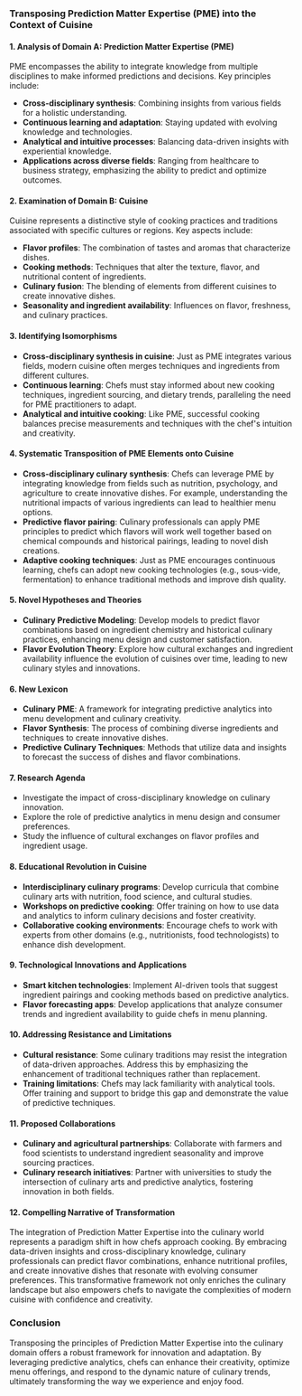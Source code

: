 ### Transposing Prediction Matter Expertise (PME) into the Context of Cuisine

#### 1. Analysis of Domain A: Prediction Matter Expertise (PME)
PME encompasses the ability to integrate knowledge from multiple disciplines to make informed predictions and decisions. Key principles include:
- **Cross-disciplinary synthesis**: Combining insights from various fields for a holistic understanding.
- **Continuous learning and adaptation**: Staying updated with evolving knowledge and technologies.
- **Analytical and intuitive processes**: Balancing data-driven insights with experiential knowledge.
- **Applications across diverse fields**: Ranging from healthcare to business strategy, emphasizing the ability to predict and optimize outcomes.

#### 2. Examination of Domain B: Cuisine
Cuisine represents a distinctive style of cooking practices and traditions associated with specific cultures or regions. Key aspects include:
- **Flavor profiles**: The combination of tastes and aromas that characterize dishes.
- **Cooking methods**: Techniques that alter the texture, flavor, and nutritional content of ingredients.
- **Culinary fusion**: The blending of elements from different cuisines to create innovative dishes.
- **Seasonality and ingredient availability**: Influences on flavor, freshness, and culinary practices.

#### 3. Identifying Isomorphisms
- **Cross-disciplinary synthesis in cuisine**: Just as PME integrates various fields, modern cuisine often merges techniques and ingredients from different cultures.
- **Continuous learning**: Chefs must stay informed about new cooking techniques, ingredient sourcing, and dietary trends, paralleling the need for PME practitioners to adapt.
- **Analytical and intuitive cooking**: Like PME, successful cooking balances precise measurements and techniques with the chef's intuition and creativity.

#### 4. Systematic Transposition of PME Elements onto Cuisine
- **Cross-disciplinary culinary synthesis**: Chefs can leverage PME by integrating knowledge from fields such as nutrition, psychology, and agriculture to create innovative dishes. For example, understanding the nutritional impacts of various ingredients can lead to healthier menu options.
- **Predictive flavor pairing**: Culinary professionals can apply PME principles to predict which flavors will work well together based on chemical compounds and historical pairings, leading to novel dish creations.
- **Adaptive cooking techniques**: Just as PME encourages continuous learning, chefs can adopt new cooking technologies (e.g., sous-vide, fermentation) to enhance traditional methods and improve dish quality.

#### 5. Novel Hypotheses and Theories
- **Culinary Predictive Modeling**: Develop models to predict flavor combinations based on ingredient chemistry and historical culinary practices, enhancing menu design and customer satisfaction.
- **Flavor Evolution Theory**: Explore how cultural exchanges and ingredient availability influence the evolution of cuisines over time, leading to new culinary styles and innovations.

#### 6. New Lexicon
- **Culinary PME**: A framework for integrating predictive analytics into menu development and culinary creativity.
- **Flavor Synthesis**: The process of combining diverse ingredients and techniques to create innovative dishes.
- **Predictive Culinary Techniques**: Methods that utilize data and insights to forecast the success of dishes and flavor combinations.

#### 7. Research Agenda
- Investigate the impact of cross-disciplinary knowledge on culinary innovation.
- Explore the role of predictive analytics in menu design and consumer preferences.
- Study the influence of cultural exchanges on flavor profiles and ingredient usage.

#### 8. Educational Revolution in Cuisine
- **Interdisciplinary culinary programs**: Develop curricula that combine culinary arts with nutrition, food science, and cultural studies.
- **Workshops on predictive cooking**: Offer training on how to use data and analytics to inform culinary decisions and foster creativity.
- **Collaborative cooking environments**: Encourage chefs to work with experts from other domains (e.g., nutritionists, food technologists) to enhance dish development.

#### 9. Technological Innovations and Applications
- **Smart kitchen technologies**: Implement AI-driven tools that suggest ingredient pairings and cooking methods based on predictive analytics.
- **Flavor forecasting apps**: Develop applications that analyze consumer trends and ingredient availability to guide chefs in menu planning.

#### 10. Addressing Resistance and Limitations
- **Cultural resistance**: Some culinary traditions may resist the integration of data-driven approaches. Address this by emphasizing the enhancement of traditional techniques rather than replacement.
- **Training limitations**: Chefs may lack familiarity with analytical tools. Offer training and support to bridge this gap and demonstrate the value of predictive techniques.

#### 11. Proposed Collaborations
- **Culinary and agricultural partnerships**: Collaborate with farmers and food scientists to understand ingredient seasonality and improve sourcing practices.
- **Culinary research initiatives**: Partner with universities to study the intersection of culinary arts and predictive analytics, fostering innovation in both fields.

#### 12. Compelling Narrative of Transformation
The integration of Prediction Matter Expertise into the culinary world represents a paradigm shift in how chefs approach cooking. By embracing data-driven insights and cross-disciplinary knowledge, culinary professionals can predict flavor combinations, enhance nutritional profiles, and create innovative dishes that resonate with evolving consumer preferences. This transformative framework not only enriches the culinary landscape but also empowers chefs to navigate the complexities of modern cuisine with confidence and creativity.

### Conclusion
Transposing the principles of Prediction Matter Expertise into the culinary domain offers a robust framework for innovation and adaptation. By leveraging predictive analytics, chefs can enhance their creativity, optimize menu offerings, and respond to the dynamic nature of culinary trends, ultimately transforming the way we experience and enjoy food.